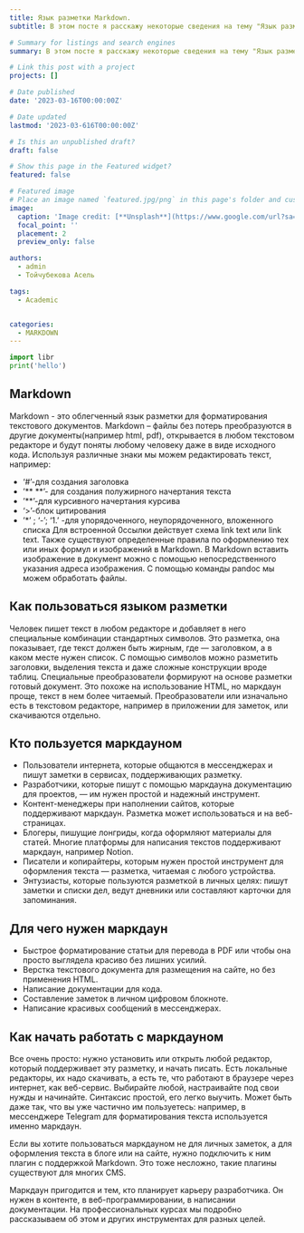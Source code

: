 ```yaml
---
title: Язык разметки Markdown. 
subtitle: В этом посте я расскажу некоторые сведения на тему "Язык разметки Markdown."

# Summary for listings and search engines
summary: В этом посте я расскажу некоторые сведения на тему "Язык разметки Markdown"

# Link this post with a project
projects: []

# Date published
date: '2023-03-16T00:00:00Z'

# Date updated
lastmod: '2023-03-616T00:00:00Z'

# Is this an unpublished draft?
draft: false

# Show this page in the Featured widget?
featured: false

# Featured image
# Place an image named `featured.jpg/png` in this page's folder and customize its options here.
image:
  caption: 'Image credit: [**Unsplash**](https://www.google.com/url?sa=i&url=https%3A%2F%2Fru.wikipedia.org%2Fwiki%2FMarkdown&psig=AOvVaw3OsIVRFTTdl65Fd_gOLuR&ust=1712511874415000&source=images&cd=vfe&opi=89978449&ved=0CBIQjRxqFwoTCNizyYWSroUDFQAAAAAdAAAAABAE)'
  focal_point: ''
  placement: 2
  preview_only: false

authors:
  - admin
  - Тойчубекова Асель

tags:
  - Academic


categories:
  - MARKDOWN 
---
```


```python
import libr
print('hello')
```
 
## Markdown

Markdown - это облегченный язык разметки для форматирования текстового документов. Markdown – файлы без потерь преобразуются в другие документы(например html, pdf), открывается в любом текстовом редакторе и будут поняты
любому человеку даже в виде исходного кода. Используя различные знаки мы можем редактировать текст, например:
- ‘#’-для создания заголовка
- ’** **’- для создания полужирного начертания текста
- ’**’-для курсивного начертания курсива
- ‘>’-блок цитирования
- ’*’ ; ‘-’; ‘1.’ -для упорядоченного, неупорядоченного, вложенного списка
Для встроенной 0ссылки действует схема link text или link text. Также существуют определенные правила по оформлению тех или иных формул и изображений в Markdown. В Markdown вставить изображение в документ можно с помощью непосредственного указания адреса изображения. C помощью команды pandoc мы можем обработать файлы.

## Как пользоваться языком разметки

Человек пишет текст в любом редакторе и добавляет в него специальные комбинации стандартных символов. Это разметка, она показывает, где текст должен быть жирным, где — заголовком, а в каком месте нужен список. С помощью символов можно разметить заголовки, выделения текста и даже сложные конструкции вроде таблиц. Специальные преобразователи формируют на основе разметки готовый документ. Это похоже на использование HTML, но маркдаун проще, текст в нем более читаемый. Преобразователи или изначально есть в текстовом редакторе, например в приложении для заметок, или скачиваются отдельно.

## Кто пользуется маркдауном

- Пользователи интернета, которые общаются в мессенджерах и пишут заметки в сервисах, поддерживающих разметку.
- Разработчики, которые пишут с помощью маркдауна документацию для проектов, — им нужен простой и надежный инструмент.
- Контент-менеджеры при наполнении сайтов, которые поддерживают маркдаун. Разметка может использоваться и на веб-страницах.
- Блогеры, пишущие лонгриды, когда оформляют материалы для статей. Многие платформы для написания текстов поддерживают маркдаун, например Notion.
- Писатели и копирайтеры, которым нужен простой инструмент для оформления текста — разметка, читаемая с любого устройства.
- Энтузиасты, которые пользуются разметкой в личных целях: пишут заметки и списки дел, ведут дневники или составляют карточки для запоминания.

## Для чего нужен маркдаун

- Быстрое форматирование статьи для перевода в PDF или чтобы она просто выглядела красиво без лишних усилий.
- Верстка текстового документа для размещения на сайте, но без применения HTML.
- Написание документации для кода.
- Составление заметок в личном цифровом блокноте.
- Написание красивых сообщений в мессенджерах.

## Как начать работать с маркдауном

Все очень просто: нужно установить или открыть любой редактор, который поддерживает эту разметку, и начать писать. Есть локальные редакторы, их надо скачивать, а есть те, что работают в браузере через интернет, как веб-сервис. Выбирайте любой, настраивайте под свои нужды и начинайте. Синтаксис простой, его легко выучить. Может быть даже так, что вы уже частично им пользуетесь: например, в мессенджере Telegram для форматирования текста используется именно маркдаун.

Если вы хотите пользоваться маркдауном не для личных заметок, а для оформления текста в блоге или на сайте, нужно подключить к ним плагин с поддержкой Markdown. Это тоже несложно, такие плагины существуют для многих CMS.

Маркдаун пригодится и тем, кто планирует карьеру разработчика. Он нужен в контенте, в веб-программировании, в написании документации. На профессиональных курсах мы подробно рассказываем об этом и других инструментах для разных целей.
